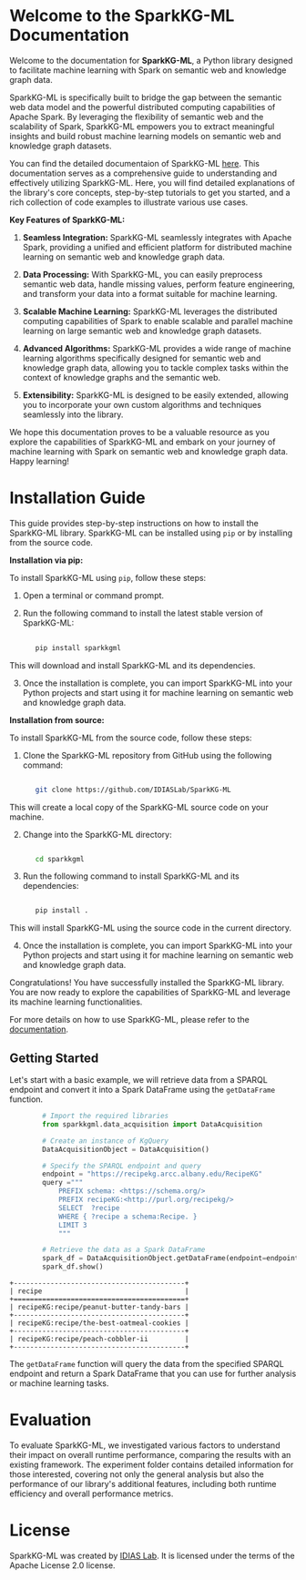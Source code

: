 Welcome to the SparkKG-ML Documentation
====================================

Welcome to the documentation for **SparkKG-ML**, a Python library designed to facilitate machine learning with Spark on semantic web and knowledge graph data. 

SparkKG-ML is specifically built to bridge the gap between the semantic web data model and the powerful distributed computing capabilities of Apache Spark. By leveraging the flexibility of semantic web and the scalability of Spark, SparkKG-ML empowers you to extract meaningful insights and build robust machine learning models on semantic web and knowledge graph datasets.

You can find the detailed documentaion of SparkKG-ML [here](https://sparkkgml.readthedocs.io/en/latest/index.html#). This documentation serves as a comprehensive guide to understanding and effectively utilizing SparkKG-ML. Here, you will find detailed explanations of the library's core concepts, step-by-step tutorials to get you started, and a rich collection of code examples to illustrate various use cases.

**Key Features of SparkKG-ML:**

1. **Seamless Integration:** SparkKG-ML seamlessly integrates with Apache Spark, providing a unified and efficient platform for distributed machine learning on semantic web and knowledge graph data.

2. **Data Processing:** With SparkKG-ML, you can easily preprocess semantic web data, handle missing values, perform feature engineering, and transform your data into a format suitable for machine learning.

3. **Scalable Machine Learning:** SparkKG-ML leverages the distributed computing capabilities of Spark to enable scalable and parallel machine learning on large semantic web and knowledge graph datasets.

4. **Advanced Algorithms:** SparkKG-ML provides a wide range of machine learning algorithms specifically designed for semantic web and knowledge graph data, allowing you to tackle complex tasks within the context of knowledge graphs and the semantic web.

5. **Extensibility:** SparkKG-ML is designed to be easily extended, allowing you to incorporate your own custom algorithms and techniques seamlessly into the library.

We hope this documentation proves to be a valuable resource as you explore the capabilities of SparkKG-ML and embark on your journey of machine learning with Spark on semantic web and knowledge graph data. Happy learning!

Installation Guide
==================

This guide provides step-by-step instructions on how to install the SparkKG-ML library. SparkKG-ML can be installed using `pip` or by installing from the source code.

**Installation via pip:**

To install SparkKG-ML using `pip`, follow these steps:

1. Open a terminal or command prompt.

2. Run the following command to install the latest stable version of SparkKG-ML:

   ```bash
      
      pip install sparkkgml

This will download and install SparkKG-ML and its dependencies.

3. Once the installation is complete, you can import SparkKG-ML into your Python projects and start using it for machine learning on semantic web and knowledge graph data.

**Installation from source:**

To install SparkKG-ML from the source code, follow these steps:

1. Clone the SparkKG-ML repository from GitHub using the following command:

   ```bash

      git clone https://github.com/IDIASLab/SparkKG-ML

This will create a local copy of the SparkKG-ML source code on your machine.

2. Change into the SparkKG-ML directory:

   ```bash

      cd sparkkgml

3. Run the following command to install SparkKG-ML and its dependencies:

   ```bash

      pip install .

This will install SparkKG-ML using the source code in the current directory.

4. Once the installation is complete, you can import SparkKG-ML into your Python projects and start using it for machine learning on semantic web and knowledge graph data.

Congratulations! You have successfully installed the SparkKG-ML library. You are now ready to explore the capabilities of SparkKG-ML and leverage its machine learning functionalities.

For more details on how to use SparkKG-ML, please refer to the [documentation](https://sparkkgml.readthedocs.io/en/latest/index.html#).

## Getting Started

Let's start with a basic example, we will retrieve data from a SPARQL endpoint and convert it into a Spark DataFrame using the `getDataFrame` function.

```python
        # Import the required libraries
        from sparkkgml.data_acquisition import DataAcquisition

        # Create an instance of KgQuery
        DataAcquisitionObject = DataAcquisition()

        # Specify the SPARQL endpoint and query
        endpoint = "https://recipekg.arcc.albany.edu/RecipeKG"
        query ="""
            PREFIX schema: <https://schema.org/>
            PREFIX recipeKG:<http://purl.org/recipekg/>
            SELECT  ?recipe
            WHERE { ?recipe a schema:Recipe. }
            LIMIT 3
            """

        # Retrieve the data as a Spark DataFrame
        spark_df = DataAcquisitionObject.getDataFrame(endpoint=endpoint, query=query)
        spark_df.show()
```

    +------------------------------------------+
    | recipe                                   |
    +==========================================+
    | recipeKG:recipe/peanut-butter-tandy-bars |
    +------------------------------------------+
    | recipeKG:recipe/the-best-oatmeal-cookies |
    +------------------------------------------+
    | recipeKG:recipe/peach-cobbler-ii         |
    +------------------------------------------+

The ``getDataFrame`` function will query the data from the specified SPARQL endpoint and return a Spark DataFrame that you can use for further analysis or machine learning tasks.

Evaluation
==========

To evaluate SparkKG-ML, we investigated various factors to understand their impact on overall runtime performance, comparing the results with an existing framework. The experiment folder contains detailed information for those interested, covering not only the general analysis but also the performance of our library's additional features, including both runtime efficiency and overall performance metrics.

License
=========

SparkKG-ML was created by [IDIAS Lab](http://www.cs.albany.edu/~cchelmis/ideaslab.html). It is licensed under the terms of the Apache License 2.0 license.


